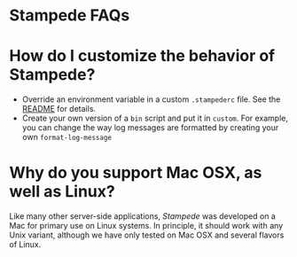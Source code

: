 # Stampede FAQs

# How do I customize the behavior of Stampede?

* Override an environment variable in a custom `.stampederc` file. See the [README](README.html) for details.
* Create your own version of a `bin` script and put it in `custom`. For example, you can change the way log messages are formatted by creating your own `format-log-message`
# Why do you support Mac OSX, as well as Linux?

Like many other server-side applications, *Stampede* was developed on a Mac for primary use on Linux systems. In principle, it should work with any Unix variant, although we have only tested on Mac OSX and several flavors of Linux.